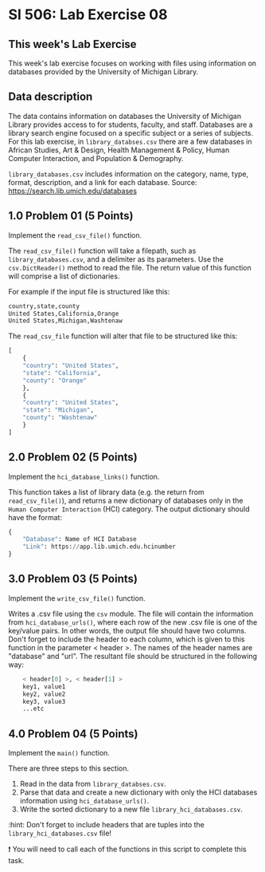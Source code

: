 # SI 506: Lab Exercise 08

## This week's Lab Exercise

This week's lab exercise focuses on working with files using information on databases provided by the University of Michigan Library.

## Data description

The data contains information on databases the University of Michigan Library provides access to for students, faculty, and staff. Databases are a library search engine focused on a specific subject or a series of subjects. For this lab exercise, in `library_databses.csv` there are a few databases in African Studies, Art & Design, Health Management & Policy, Human Computer Interaction, and Population & Demography.

`library_databases.csv` includes information on the category, name, type, format, description, and a link for each database. Source: https://search.lib.umich.edu/databases

## 1.0 Problem 01 (5 Points)

Implement the `read_csv_file()` function.

The `read_csv_file()` function will take a filepath, such as `library_databases.csv`, and a delimiter as its parameters. Use the `csv.DictReader()` method to read the file. The return value of this function will comprise a list of dictionaries.

For example if the input file is structured like this:

```python
country,state,county
United States,California,Orange
United States,Michigan,Washtenaw

```

The `read_csv_file` function will alter that file to be structured like this:

```python
[
    {
    "country": "United States",
    "state": "California",
    "county": "Orange"
    },
    {
    "country": "United States",
    "state": "Michigan",
    "county": "Washtenaw"
    }
]
```

## 2.0 Problem 02 (5 Points)

Implement the `hci_database_links()` function.

This function takes a list of library data (e.g. the return from `read_csv_file()`),
and returns a new dictionary of databases only in the `Human Computer Interaction` (HCI) category.
The output dictionary should have the format:

```python
{
    "Database": Name of HCI Database
    "Link": https://app.lib.umich.edu.hcinumber
}
```

## 3.0 Problem 03 (5 Points)

Implement the `write_csv_file()` function.

Writes a .csv file using the `csv` module. The file will contain the information from `hci_database_urls()`, where each row of the new .csv file is one of the key/value pairs. In other words, the output file should have two columns. Don't forget to include the header to each column, which is given to this function in the parameter < header >. The names of the header names are "database" and "url". The resultant file should be structured in the following way:

```python
    < header[0] >, < header[1] >
    key1, value1
    key2, value2
    key3, value3
    ...etc
```

## 4.0 Problem 04 (5 Points)

Implement the `main()` function.

There are three steps to this section.
1. Read in the data from `library_databses.csv`.
2. Parse that data and create a new dictionary with only the HCI databases information using `hci_database_urls()`.
3. Write the sorted dictionary to a new file `library_hci_databases.csv`.

:hint: Don't forget to include headers that are tuples into the `library_hci_databases.csv` file!

:exclamation: You will need to call each of the functions in this script to complete this task.
